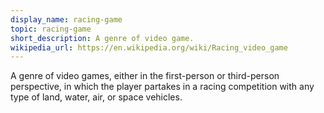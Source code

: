```yaml
---
display_name: racing-game
topic: racing-game
short_description: A genre of video game.
wikipedia_url: https://en.wikipedia.org/wiki/Racing_video_game
---
```

A genre of video games, either in the first-person or third-person perspective, in which the player partakes in a racing competition with any type of land, water, air, or space vehicles.